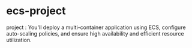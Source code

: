 # ecs-project
project : You'll deploy a multi-container application using ECS, configure auto-scaling policies, and ensure high availability and efficient resource utilization.
